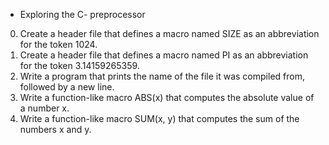 - Exploring the C- preprocessor
0. Create a header file that defines a macro named SIZE as an abbreviation for the
	token 1024.
1. Create a header file that defines a macro named PI as an abbreviation for the
	token 3.14159265359.
2. Write a program that prints the name of the file it was compiled from, followed
	by a new line.
3. Write a function-like macro ABS(x) that computes the absolute value of a number x.
4. Write a function-like macro SUM(x, y) that computes the sum of the numbers x and y.
